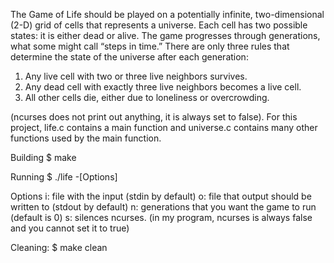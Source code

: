 The Game of Life should be played on a potentially infinite, two-dimensional (2-D) grid of cells that
represents a universe. Each cell has two possible states: it is either dead or alive. The game progresses
through generations, what some might call “steps in time.” There are only three rules that determine the
state of the universe after each generation:
1. Any live cell with two or three live neighbors survives.
2. Any dead cell with exactly three live neighbors becomes a live cell.
3. All other cells die, either due to loneliness or overcrowding.

(ncurses does not print out anything, it is always set to false). 
For this project, life.c contains a main function and universe.c contains many other functions used by the main function.

Building
$ make

Running
$ ./life -[Options]

Options
i: file with the input (stdin by default)
o: file that output should be written to (stdout by default)
n: generations that you want the game to run (default is 0)
s: silences ncurses. (in my program, ncurses is always false and you cannot set it to true)

Cleaning:
$ make clean
